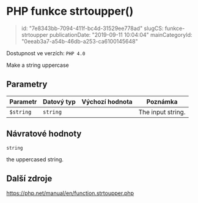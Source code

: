 PHP funkce strtoupper()
================================

> id: "7e8343bb-7094-411f-bc4d-31529ee778ad"
> slugCS: funkce-strtoupper
> publicationDate: "2019-09-11 10:04:04"
> mainCategoryId: "0eeab3a7-a54b-46db-a253-ca6100145648"

Dostupnost ve verzích: `PHP 4.0`

Make a string uppercase


Parametry
--------------

| Parametr | Datový typ | Výchozí hodnota | Poznámka |
|-----|-----|-----|-----|
| `$string` | `string` |  | The input string. |


Návratové hodnoty
----------------

`string`

the uppercased string.

Další zdroje
------------

https://php.net/manual/en/function.strtoupper.php
